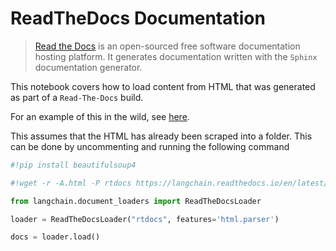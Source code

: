 # ReadTheDocs Documentation

>[Read the Docs](https://readthedocs.org/) is an open-sourced free software documentation hosting platform. It generates documentation written with the `Sphinx` documentation generator.

This notebook covers how to load content from HTML that was generated as part of a `Read-The-Docs` build.

For an example of this in the wild, see [here](https://github.com/hwchase17/chat-langchain).

This assumes that the HTML has already been scraped into a folder. This can be done by uncommenting and running the following command

<!-- WARNING: THIS FILE WAS AUTOGENERATED! DO NOT EDIT! Instead, edit the notebook w/the location & name as this file. -->


```python
#!pip install beautifulsoup4
```


```python
#!wget -r -A.html -P rtdocs https://langchain.readthedocs.io/en/latest/
```


```python
from langchain.document_loaders import ReadTheDocsLoader
```


```python
loader = ReadTheDocsLoader("rtdocs", features='html.parser')
```


```python
docs = loader.load()
```
